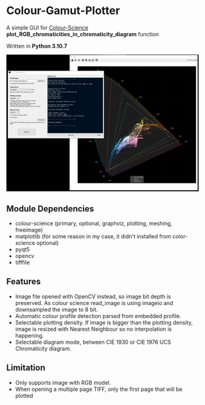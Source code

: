 # Colour-Gamut-Plotter
A simple GUI for [Colour-Science](https://www.colour-science.org/) **plot_RGB_chromaticities_in_chromaticity_diagram** function

Written in **Python 3.10.7**

![Screenshot](Plotter-ss.png)

## Module Dependencies
- colour-science (primary, optional, graphviz, plotting, meshing, freeimage)
- matplotlib (for some reason in my case, it didn't installed from color-science optional)
- pyqt5
- opencv
- tifffile

## Features
- Image file opened with OpenCV instead, so image bit depth is preserved. As colour science read_image is using imageio and downsampled the image to 8 bit.
- Automatic colour profile detection parsed from embedded profile.
- Selectable plotting density. If image is bigger than the plotting density, image is resized with Nearest Neighbour so no interpolation is happening.
- Selectable diagram mode, between CIE 1930 or CIE 1976 UCS Chromaticity diagram.

## Limitation
- Only supports image with RGB model.
- When opening a multiple page TIFF, only the first page that will be plotted
